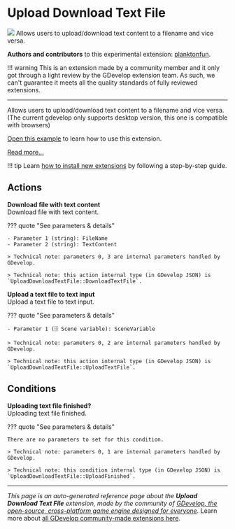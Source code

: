 # Upload Download Text File

<img src="https://asset-resources.gdevelop.io/public-resources/Icons/16a8e2514d1c9a57f65f506bb7a420bf63e53dc56c58dfceff63178893031c69_upload.svg" class="extension-icon"></img>
Allows users to upload/download text content to a filename and vice versa. 

**Authors and contributors** to this experimental extension: [planktonfun](https://gd.games/planktonfun).

!!! warning
    This is an extension made by a community member and it only got through a
    light review by the GDevelop extension team. As such, we can't guarantee it
    meets all the quality standards of fully reviewed extensions.

---

Allows users to upload/download text content to a filename and vice versa. 
(The current gdevelop only supports desktop version, this one is compatible with browsers)

[Open this example](https://editor.gdevelop.io/?project=https://resources.gdevelop-app.com/examples/extension-upload-download-text/extension-upload-download-text.json) to learn how to use this extension.

[Read more...](https://developer.mozilla.org/en-US/docs/Web/API/File_API/Using_files_from_web_applications)

!!! tip
    Learn [how to install new extensions](/gdevelop5/extensions/search) by following a step-by-step guide.

## Actions

**Download file with text content**  
Download file with text content.

??? quote "See parameters & details"

    - Parameter 1 (string): FileName
    - Parameter 2 (string): TextContent

    > Technical note: parameters 0, 3 are internal parameters handled by GDevelop.

    > Technical note: this action internal type (in GDevelop JSON) is `UploadDownloadTextFile::DownloadTextFile`.

**Upload a text file to text input**  
Upload a text file to text input.

??? quote "See parameters & details"

    - Parameter 1 (🗄️ Scene variable): SceneVariable

    > Technical note: parameters 0, 2 are internal parameters handled by GDevelop.

    > Technical note: this action internal type (in GDevelop JSON) is `UploadDownloadTextFile::UploadTextFile`.

## Conditions

**Uploading text file finished?**  
Uploading text file finished.

??? quote "See parameters & details"

    There are no parameters to set for this condition.

    > Technical note: parameters 0, 1 are internal parameters handled by GDevelop.

    > Technical note: this condition internal type (in GDevelop JSON) is `UploadDownloadTextFile::UploadFinished`.




---

*This page is an auto-generated reference page about the **Upload Download Text File** extension, made by the community of [GDevelop, the open-source, cross-platform game engine designed for everyone](https://gdevelop.io/).* Learn more about [all GDevelop community-made extensions here](/gdevelop5/extensions).